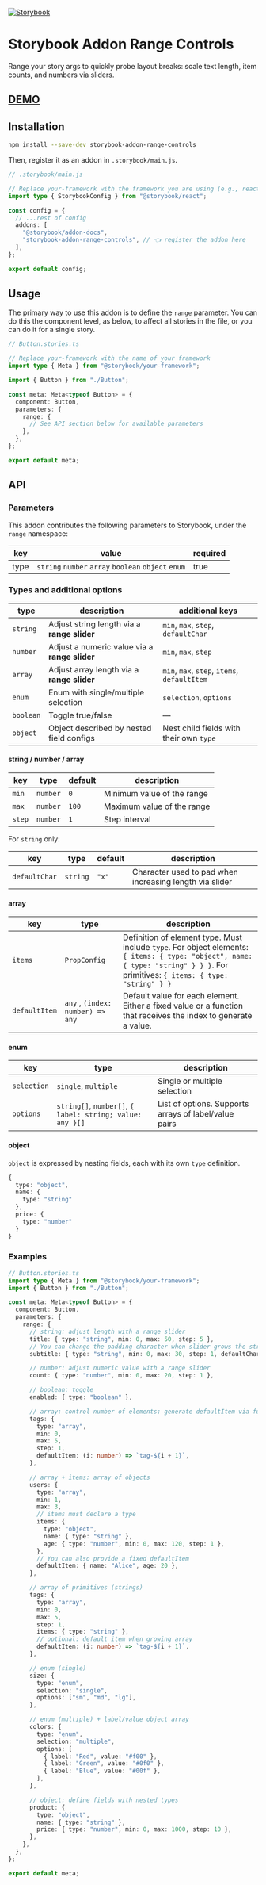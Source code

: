 [![Storybook](https://img.shields.io/badge/Storybook-FF4785?logo=storybook&logoColor=white)](https://develop--689dd119bb72c220c0ddb738.chromatic.com/)

# Storybook Addon Range Controls

Range your story args to quickly probe layout breaks: scale text length, item counts, and numbers via sliders.

## [DEMO](https://develop--689dd119bb72c220c0ddb738.chromatic.com)

## Installation

```bash
npm install --save-dev storybook-addon-range-controls
```

Then, register it as an addon in `.storybook/main.js`.

```ts
// .storybook/main.js

// Replace your-framework with the framework you are using (e.g., react, nextjs)
import type { StorybookConfig } from "@storybook/react";

const config = {
  // ...rest of config
  addons: [
    "@storybook/addon-docs",
    "storybook-addon-range-controls", // 👈 register the addon here
  ],
};

export default config;
```

## Usage

The primary way to use this addon is to define the `range` parameter. You can do this the
component level, as below, to affect all stories in the file, or you can do it for a single story.

```ts
// Button.stories.ts

// Replace your-framework with the name of your framework
import type { Meta } from "@storybook/your-framework";

import { Button } from "./Button";

const meta: Meta<typeof Button> = {
  component: Button,
  parameters: {
    range: {
      // See API section below for available parameters
    },
  },
};

export default meta;
```

## API

### Parameters

This addon contributes the following parameters to Storybook, under the `range` namespace:

| key  | value                                               | required |
| ---- | --------------------------------------------------- | -------- |
| type | `string` `number` `array` `boolean` `object` `enum` | true     |

### Types and additional options

| type      | description                                   | additional keys                              |
| --------- | --------------------------------------------- | -------------------------------------------- |
| `string`  | Adjust string length via a **range slider**   | `min`, `max`, `step`, `defaultChar`          |
| `number`  | Adjust a numeric value via a **range slider** | `min`, `max`, `step`                         |
| `array`   | Adjust array length via a **range slider**    | `min`, `max`, `step`, `items`, `defaultItem` |
| `enum`    | Enum with single/multiple selection           | `selection`, `options`                       |
| `boolean` | Toggle true/false                             | —                                            |
| `object`  | Object described by nested field configs      | Nest child fields with their own `type`      |

#### string / number / array

| key    | type     | default | description                |
| ------ | -------- | ------- | -------------------------- |
| `min`  | `number` | `0`     | Minimum value of the range |
| `max`  | `number` | `100`   | Maximum value of the range |
| `step` | `number` | `1`     | Step interval              |

For `string` only:

| key           | type     | default | description                                             |
| ------------- | -------- | ------- | ------------------------------------------------------- |
| `defaultChar` | `string` | `"x"`   | Character used to pad when increasing length via slider |

#### array

| key           | type                             | description                                                                                                                                                                      |
| ------------- | -------------------------------- | -------------------------------------------------------------------------------------------------------------------------------------------------------------------------------- |
| `items`       | `PropConfig`                     | Definition of element type. Must include `type`. For object elements: `{ items: { type: "object", name: { type: "string" } } }`. For primitives: `{ items: { type: "string" } }` |
| `defaultItem` | `any` , `(index: number) => any` | Default value for each element. Either a fixed value or a function that receives the index to generate a value.                                                                  |

#### enum

| key         | type                                                      | description                                           |
| ----------- | --------------------------------------------------------- | ----------------------------------------------------- |
| `selection` | `single`, `multiple`                                      | Single or multiple selection                          |
| `options`   | `string[]`, `number[]`, `{ label: string; value: any }[]` | List of options. Supports arrays of label/value pairs |

#### object

`object` is expressed by nesting fields, each with its own `type` definition.

```ts
{
  type: "object",
  name: {
    type: "string"
  },
  price: {
    type: "number"
  }
}
```

### Examples

```ts
// Button.stories.ts
import type { Meta } from "@storybook/your-framework";
import { Button } from "./Button";

const meta: Meta<typeof Button> = {
  component: Button,
  parameters: {
    range: {
      // string: adjust length with a range slider
      title: { type: "string", min: 0, max: 50, step: 5 },
      // You can change the padding character when slider grows the string
      subtitle: { type: "string", min: 0, max: 30, step: 1, defaultChar: "·" },

      // number: adjust numeric value with a range slider
      count: { type: "number", min: 0, max: 20, step: 1 },

      // boolean: toggle
      enabled: { type: "boolean" },

      // array: control number of elements; generate defaultItem via function
      tags: {
        type: "array",
        min: 0,
        max: 5,
        step: 1,
        defaultItem: (i: number) => `tag-${i + 1}`,
      },

      // array + items: array of objects
      users: {
        type: "array",
        min: 1,
        max: 3,
        // items must declare a type
        items: {
          type: "object",
          name: { type: "string" },
          age: { type: "number", min: 0, max: 120, step: 1 },
        },
        // You can also provide a fixed defaultItem
        defaultItem: { name: "Alice", age: 20 },
      },

      // array of primitives (strings)
      tags: {
        type: "array",
        min: 0,
        max: 5,
        step: 1,
        items: { type: "string" },
        // optional: default item when growing array
        defaultItem: (i: number) => `tag-${i + 1}`,
      },

      // enum (single)
      size: {
        type: "enum",
        selection: "single",
        options: ["sm", "md", "lg"],
      },

      // enum (multiple) + label/value object array
      colors: {
        type: "enum",
        selection: "multiple",
        options: [
          { label: "Red", value: "#f00" },
          { label: "Green", value: "#0f0" },
          { label: "Blue", value: "#00f" },
        ],
      },

      // object: define fields with nested types
      product: {
        type: "object",
        name: { type: "string" },
        price: { type: "number", min: 0, max: 1000, step: 10 },
      },
    },
  },
};

export default meta;
```
